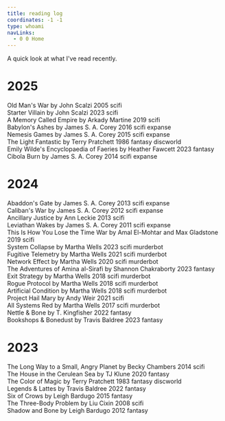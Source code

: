 ```yaml
---
title: reading log
coordinates: -1 -1
type: whoami
navLinks:
  - 0 0 Home
---
```


A quick look at what I've read recently.

# 2025

<div class="book">
  Old Man's War
  <span class="author">by John Scalzi</span>
  <span class="tag year">2005</span>
  <span class="tag scifi">scifi</span>
</div>
<div class="book">
  Starter Villain
  <span class="author">by John Scalzi</span>
  <span class="tag year">2023</span>
  <span class="tag scifi">scifi</span>
</div>
<div class="book">
  A Memory Called Empire
  <span class="author">by Arkady Martine</span>
  <span class="tag year">2019</span>
  <span class="tag scifi">scifi</span>
</div>
<div class="book">
  Babylon's Ashes
  <span class="author">by James S. A. Corey</span>
  <span class="tag year">2016</span>
  <span class="tag scifi">scifi</span>
  <span class="tag expanse">expanse</span>
</div>
<div class="book">
  Nemesis Games
  <span class="author">by James S. A. Corey</span>
  <span class="tag year">2015</span>
  <span class="tag scifi">scifi</span>
  <span class="tag expanse">expanse</span>
</div>
<div class="book">
  The Light Fantastic
  <span class="author">by Terry Pratchett</span>
  <span class="tag year">1986</span>
  <span class="tag fantasy">fantasy</span>
  <span class="tag discworld">discworld</span>
</div>
<div class="book">
  Emily Wilde's Encyclopaedia of Faeries
  <span class="author">by Heather Fawcett</span>
  <span class="tag year">2023</span>
  <span class="tag fantasy">fantasy</span>
</div>
<div class="book">
  Cibola Burn
  <span class="author">by James S. A. Corey</span>
  <span class="tag year">2014</span>
  <span class="tag scifi">scifi</span>
  <span class="tag expanse">expanse</span>
</div>

# 2024

<div class="book">
  Abaddon's Gate
  <span class="author">by James S. A. Corey</span>
  <span class="tag year">2013</span>
  <span class="tag scifi">scifi</span>
  <span class="tag expanse">expanse</span>
</div>
<div class="book">
  Caliban's War
  <span class="author">by James S. A. Corey</span>
  <span class="tag year">2012</span>
  <span class="tag scifi">scifi</span>
  <span class="tag expanse">expanse</span>
</div>
<div class="book">
  Ancillary Justice
  <span class="author">by Ann Leckie</span>
  <span class="tag year">2013</span>
  <span class="tag scifi">scifi</span>
</div>
<div class="book">
  Leviathan Wakes
  <span class="author">by James S. A. Corey</span>
  <span class="tag year">2011</span>
  <span class="tag scifi">scifi</span>
  <span class="tag expanse">expanse</span>
</div>
<div class="book">
  This Is How You Lose the Time War
  <span class="author">by Amal El-Mohtar and Max Gladstone</span>
  <span class="tag year">2019</span>
  <span class="tag scifi">scifi</span>
</div>
<div class="book">
  System Collapse
  <span class="author">by Martha Wells</span>
  <span class="tag year">2023</span>
  <span class="tag scifi">scifi</span>
  <span class="tag murderbot">murderbot</span>
</div>
<div class="book">
  Fugitive Telemetry
  <span class="author">by Martha Wells</span>
  <span class="tag year">2021</span>
  <span class="tag scifi">scifi</span>
  <span class="tag murderbot">murderbot</span>
</div>
<div class="book">
  Network Effect
  <span class="author">by Martha Wells</span>
  <span class="tag year">2020</span>
  <span class="tag scifi">scifi</span>
  <span class="tag murderbot">murderbot</span>
</div>
<div class="book">
  The Adventures of Amina al-Sirafi
  <span class="author">by Shannon Chakraborty</span>
  <span class="tag year">2023</span>
  <span class="tag fantasy">fantasy</span>
</div>
<div class="book">
  Exit Strategy
  <span class="author">by Martha Wells</span>
  <span class="tag year">2018</span>
  <span class="tag scifi">scifi</span>
  <span class="tag murderbot">murderbot</span>
</div>
<div class="book">
  Rogue Protocol
  <span class="author">by Martha Wells</span>
  <span class="tag year">2018</span>
  <span class="tag scifi">scifi</span>
  <span class="tag murderbot">murderbot</span>
</div>
<div class="book">
  Artificial Condition
  <span class="author">by Martha Wells</span>
  <span class="tag year">2018</span>
  <span class="tag scifi">scifi</span>
  <span class="tag murderbot">murderbot</span>
</div>
<div class="book">
  Project Hail Mary
  <span class="author">by Andy Weir</span>
  <span class="tag year">2021</span>
  <span class="tag scifi">scifi</span>
</div>
<div class="book">
  All Systems Red
  <span class="author">by Martha Wells</span>
  <span class="tag year">2017</span>
  <span class="tag scifi">scifi</span>
  <span class="tag murderbot">murderbot</span>
</div>
<div class="book">
  Nettle & Bone
  <span class="author">by T. Kingfisher</span>
  <span class="tag year">2022</span>
  <span class="tag fantasy">fantasy</span>
</div>
<div class="book">
  Bookshops & Bonedust
  <span class="author">by Travis Baldree</span>
  <span class="tag year">2023</span>
  <span class="tag fantasy">fantasy</span>
</div>

# 2023

<div class="book">
  The Long Way to a Small, Angry Planet
  <span class="author">by Becky Chambers</span>
  <span class="tag year">2014</span>
  <span class="tag scifi">scifi</span>
</div>
<div class="book">
  The House in the Cerulean Sea
  <span class="author">by TJ Klune</span>
  <span class="tag year">2020</span>
  <span class="tag fantasy">fantasy</span>
</div>
<div class="book">
  The Color of Magic
  <span class="author">by Terry Pratchett</span>
  <span class="tag year">1983</span>
  <span class="tag fantasy">fantasy</span>
  <span class="tag discworld">discworld</span>
</div>
<div class="book">
  Legends & Lattes
  <span class="author">by Travis Baldree</span>
  <span class="tag year">2022</span>
  <span class="tag fantasy">fantasy</span>
</div>
<div class="book">
  Six of Crows
  <span class="author">by Leigh Bardugo</span>
  <span class="tag year">2015</span>
  <span class="tag fantasy">fantasy</span>
</div>
<div class="book">
  The Three-Body Problem
  <span class="author">by Liu Cixin</span>
  <span class="tag year">2008</span>
  <span class="tag scifi">scifi</span>
</div>
<div class="book">
  Shadow and Bone
  <span class="author">by Leigh Bardugo</span>
  <span class="tag year">2012</span>
  <span class="tag fantasy">fantasy</span>
</div>
